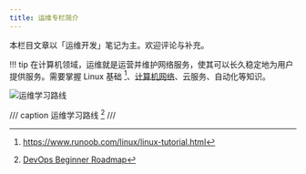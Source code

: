 ```yaml
---
title: 运维专栏简介
---
```


本栏目文章以「运维开发」笔记为主。欢迎评论与补充。

!!! tip
    在计算机领域，运维就是运营并维护网络服务，使其可以长久稳定地为用户提供服务。需要掌握 Linux 基础 [^linux]、[计算机网络](../base/computer-network/index.md)、云服务、自动化等知识。

[^linux]: <https://www.runoob.com/linux/linux-tutorial.html>

![运维学习路线](https://dwj-oss.oss-cn-nanjing.aliyuncs.com/images/202501302249152.png)

/// caption
运维学习路线 [^roadmap]
///

[^roadmap]: [DevOps Beginner Roadmap](https://roadmap.sh/devops?r=devops-beginner)
